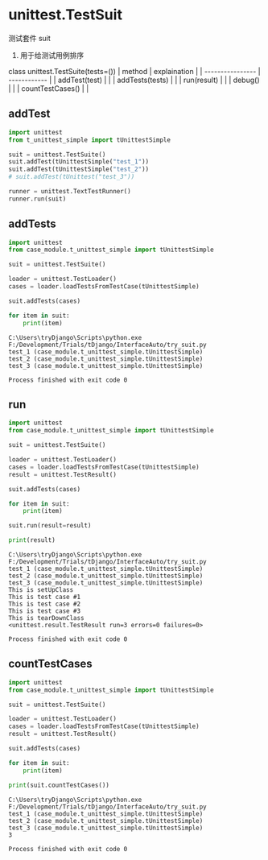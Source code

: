 # unittest.TestSuit

测试套件 suit
1. 用于给测试用例排序


class unittest.TestSuite(tests=())
| method           | explaination |
| ---------------- | ------------ |
| addTest(test)    |              |
| addTests(tests)  |              |
| run(result)      |              |
| debug()          |              |
| countTestCases() |              |


## addTest

```py
import unittest
from t_unittest_simple import tUnittestSimple

suit = unittest.TestSuite()
suit.addTest(tUnittestSimple("test_1"))
suit.addTest(tUnittestSimple("test_2"))
# suit.addTest(tUnittest("test_3"))

runner = unittest.TextTestRunner()
runner.run(suit)
```


## addTests

```py
import unittest
from case_module.t_unittest_simple import tUnittestSimple

suit = unittest.TestSuite()

loader = unittest.TestLoader()
cases = loader.loadTestsFromTestCase(tUnittestSimple)

suit.addTests(cases)

for item in suit:
    print(item)
```
```
C:\Users\tryDjango\Scripts\python.exe F:/Development/Trials/tDjango/InterfaceAuto/try_suit.py
test_1 (case_module.t_unittest_simple.tUnittestSimple)
test_2 (case_module.t_unittest_simple.tUnittestSimple)
test_3 (case_module.t_unittest_simple.tUnittestSimple)

Process finished with exit code 0
```



## run

```py
import unittest
from case_module.t_unittest_simple import tUnittestSimple

suit = unittest.TestSuite()

loader = unittest.TestLoader()
cases = loader.loadTestsFromTestCase(tUnittestSimple)
result = unittest.TestResult()

suit.addTests(cases)

for item in suit:
    print(item)

suit.run(result=result)

print(result)
```
```
C:\Users\tryDjango\Scripts\python.exe F:/Development/Trials/tDjango/InterfaceAuto/try_suit.py
test_1 (case_module.t_unittest_simple.tUnittestSimple)
test_2 (case_module.t_unittest_simple.tUnittestSimple)
test_3 (case_module.t_unittest_simple.tUnittestSimple)
This is setUpClass
This is test case #1
This is test case #2
This is test case #3
This is tearDownClass
<unittest.result.TestResult run=3 errors=0 failures=0>

Process finished with exit code 0
```



## countTestCases
```py
import unittest
from case_module.t_unittest_simple import tUnittestSimple

suit = unittest.TestSuite()

loader = unittest.TestLoader()
cases = loader.loadTestsFromTestCase(tUnittestSimple)
result = unittest.TestResult()

suit.addTests(cases)

for item in suit:
    print(item)

print(suit.countTestCases())
```
```
C:\Users\tryDjango\Scripts\python.exe F:/Development/Trials/tDjango/InterfaceAuto/try_suit.py
test_1 (case_module.t_unittest_simple.tUnittestSimple)
test_2 (case_module.t_unittest_simple.tUnittestSimple)
test_3 (case_module.t_unittest_simple.tUnittestSimple)
3

Process finished with exit code 0
```
